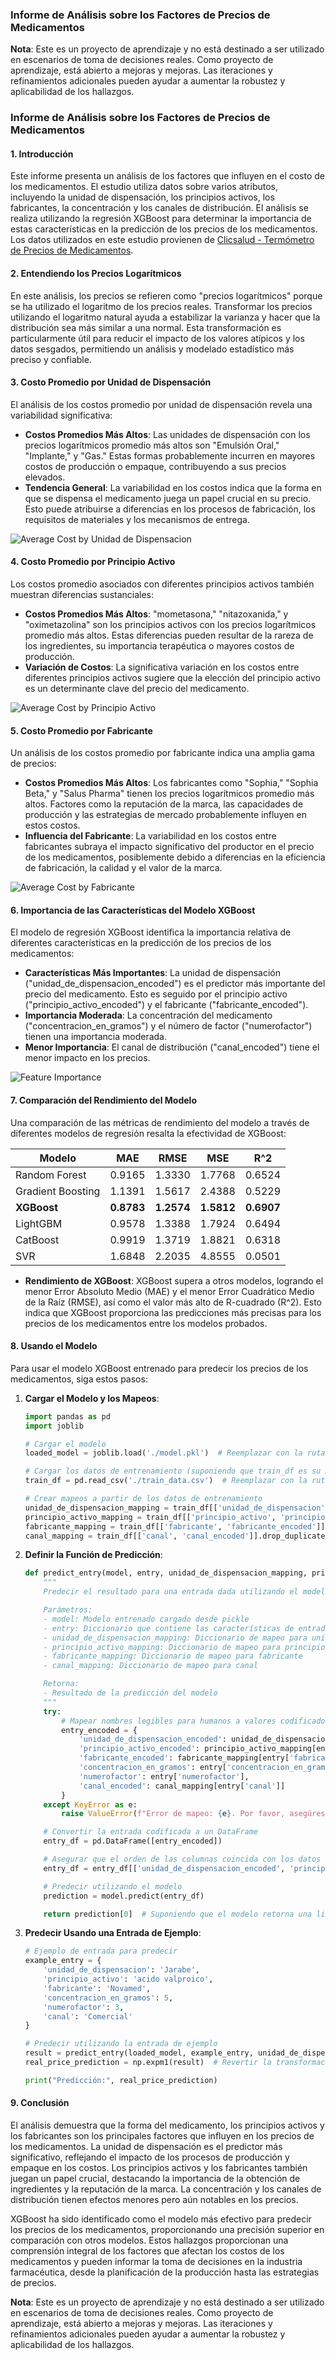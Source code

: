 ### Informe de Análisis sobre los Factores de Precios de Medicamentos

**Nota**: Este es un proyecto de aprendizaje y no está destinado a ser utilizado en escenarios de toma de decisiones reales. Como proyecto de aprendizaje, está abierto a mejoras y mejoras. Las iteraciones y refinamientos adicionales pueden ayudar a aumentar la robustez y aplicabilidad de los hallazgos.

### Informe de Análisis sobre los Factores de Precios de Medicamentos

#### 1. Introducción
Este informe presenta un análisis de los factores que influyen en el costo de los medicamentos. El estudio utiliza datos sobre varios atributos, incluyendo la unidad de dispensación, los principios activos, los fabricantes, la concentración y los canales de distribución. El análisis se realiza utilizando la regresión XGBoost para determinar la importancia de estas características en la predicción de los precios de los medicamentos. Los datos utilizados en este estudio provienen de [Clicsalud - Termómetro de Precios de Medicamentos](https://www.datos.gov.co/Salud-y-Protecci-n-Social/Clicsalud-Term-metro-de-Precios-de-Medicamentos/n4dj-8r7k/about_data).

#### 2. Entendiendo los Precios Logarítmicos
En este análisis, los precios se refieren como "precios logarítmicos" porque se ha utilizado el logaritmo de los precios reales. Transformar los precios utilizando el logaritmo natural ayuda a estabilizar la varianza y hacer que la distribución sea más similar a una normal. Esta transformación es particularmente útil para reducir el impacto de los valores atípicos y los datos sesgados, permitiendo un análisis y modelado estadístico más preciso y confiable.

#### 3. Costo Promedio por Unidad de Dispensación
El análisis de los costos promedio por unidad de dispensación revela una variabilidad significativa:

- **Costos Promedios Más Altos**: Las unidades de dispensación con los precios logarítmicos promedio más altos son "Emulsión Oral," "Implante," y "Gas." Estas formas probablemente incurren en mayores costos de producción o empaque, contribuyendo a sus precios elevados.
- **Tendencia General**: La variabilidad en los costos indica que la forma en que se dispensa el medicamento juega un papel crucial en su precio. Esto puede atribuirse a diferencias en los procesos de fabricación, los requisitos de materiales y los mecanismos de entrega.

![Average Cost by Unidad de Dispensacion](AverageCostbyUnidaddeDispensacion1.png)

#### 4. Costo Promedio por Principio Activo
Los costos promedio asociados con diferentes principios activos también muestran diferencias sustanciales:

- **Costos Promedios Más Altos**: "mometasona," "nitazoxanida," y "oximetazolina" son los principios activos con los precios logarítmicos promedio más altos. Estas diferencias pueden resultar de la rareza de los ingredientes, su importancia terapéutica o mayores costos de producción.
- **Variación de Costos**: La significativa variación en los costos entre diferentes principios activos sugiere que la elección del principio activo es un determinante clave del precio del medicamento.

![Average Cost by Principio Activo](AverageCostbyPrincipioActivo1.png)

#### 5. Costo Promedio por Fabricante
Un análisis de los costos promedio por fabricante indica una amplia gama de precios:

- **Costos Promedios Más Altos**: Los fabricantes como "Sophia," "Sophia Beta," y "Salus Pharma" tienen los precios logarítmicos promedio más altos. Factores como la reputación de la marca, las capacidades de producción y las estrategias de mercado probablemente influyen en estos costos.
- **Influencia del Fabricante**: La variabilidad en los costos entre fabricantes subraya el impacto significativo del productor en el precio de los medicamentos, posiblemente debido a diferencias en la eficiencia de fabricación, la calidad y el valor de la marca.

![Average Cost by Fabricante](AverageCostbyFabricante1.png)

#### 6. Importancia de las Características del Modelo XGBoost
El modelo de regresión XGBoost identifica la importancia relativa de diferentes características en la predicción de los precios de los medicamentos:

- **Características Más Importantes**: La unidad de dispensación ("unidad_de_dispensacion_encoded") es el predictor más importante del precio del medicamento. Esto es seguido por el principio activo ("principio_activo_encoded") y el fabricante ("fabricante_encoded").
- **Importancia Moderada**: La concentración del medicamento ("concentracion_en_gramos") y el número de factor ("numerofactor") tienen una importancia moderada.
- **Menor Importancia**: El canal de distribución ("canal_encoded") tiene el menor impacto en los precios.

![Feature Importance](Feature%20Importance%20from%20Random%20Forest1.png)

#### 7. Comparación del Rendimiento del Modelo
Una comparación de las métricas de rendimiento del modelo a través de diferentes modelos de regresión resalta la efectividad de XGBoost:

| Modelo             | MAE      | RMSE     | MSE      | R^2       |
|-------------------|----------|----------|----------|-----------|
| Random Forest     | 0.9165   | 1.3330   | 1.7768   | 0.6524    |
| Gradient Boosting | 1.1391   | 1.5617   | 2.4388   | 0.5229    |
| **XGBoost**       | **0.8783** | **1.2574** | **1.5812** | **0.6907** |
| LightGBM          | 0.9578   | 1.3388   | 1.7924   | 0.6494    |
| CatBoost          | 0.9919   | 1.3719   | 1.8821   | 0.6318    |
| SVR               | 1.6848   | 2.2035   | 4.8555   | 0.0501    |

- **Rendimiento de XGBoost**: XGBoost supera a otros modelos, logrando el menor Error Absoluto Medio (MAE) y el menor Error Cuadrático Medio de la Raíz (RMSE), así como el valor más alto de R-cuadrado (R^2). Esto indica que XGBoost proporciona las predicciones más precisas para los precios de los medicamentos entre los modelos probados.

#### 8. Usando el Modelo
Para usar el modelo XGBoost entrenado para predecir los precios de los medicamentos, siga estos pasos:

1. **Cargar el Modelo y los Mapeos**:
    ```python
    import pandas as pd
    import joblib

    # Cargar el modelo
    loaded_model = joblib.load('./model.pkl')  # Reemplazar con la ruta real a su modelo

    # Cargar los datos de entrenamiento (suponiendo que train_df es su DataFrame de entrenamiento)
    train_df = pd.read_csv('./train_data.csv')  # Reemplazar con la ruta real a sus datos de entrenamiento

    # Crear mapeos a partir de los datos de entrenamiento
    unidad_de_dispensacion_mapping = train_df[['unidad_de_dispensacion', 'unidad_de_dispensacion_encoded']].drop_duplicates().set_index('unidad_de_dispensacion')['unidad_de_dispensacion_encoded'].to_dict()
    principio_activo_mapping = train_df[['principio_activo', 'principio_activo_encoded']].drop_duplicates().set_index('principio_activo')['principio_activo_encoded'].to_dict()
    fabricante_mapping = train_df[['fabricante', 'fabricante_encoded']].drop_duplicates().set_index('fabricante')['fabricante_encoded'].to_dict()
    canal_mapping = train_df[['canal', 'canal_encoded']].drop_duplicates().set_index('canal')['canal_encoded'].to_dict()
    ```

2. **Definir la Función de Predicción**:
    ```python
    def predict_entry(model, entry, unidad_de_dispensacion_mapping, principio_activo_mapping, fabricante_mapping, canal_mapping):
        """
        Predecir el resultado para una entrada dada utilizando el modelo entrenado.

        Parámetros:
        - model: Modelo entrenado cargado desde pickle
        - entry: Diccionario que contiene las características de entrada con nombres legibles para humanos
        - unidad_de_dispensacion_mapping: Diccionario de mapeo para unidad_de_dispensacion
        - principio_activo_mapping: Diccionario de mapeo para principio_activo
        - fabricante_mapping: Diccionario de mapeo para fabricante
        - canal_mapping: Diccionario de mapeo para canal

        Retorna:
        - Resultado de la predicción del modelo
        """
        try:
            # Mapear nombres legibles para humanos a valores codificados
            entry_encoded = {
                'unidad_de_dispensacion_encoded': unidad_de_dispensacion_mapping[entry['unidad_de_dispensacion']],
                'principio_activo_encoded': principio_activo_mapping[entry['principio_activo']],
                'fabricante_encoded': fabricante_mapping[entry['fabricante']],
                'concentracion_en_gramos': entry['concentracion_en_gramos'],
                'numerofactor': entry['numerofactor'],
                'canal_encoded': canal_mapping[entry['canal']]
            }
        except KeyError as e:
            raise ValueError(f"Error de mapeo: {e}. Por favor, asegúrese de que todos los valores estén correctamente mapeados.")

        # Convertir la entrada codificada a un DataFrame
        entry_df = pd.DataFrame([entry_encoded])

        # Asegurar que el orden de las columnas coincida con los datos de entrenamiento
        entry_df = entry_df[['unidad_de_dispensacion_encoded', 'principio_activo_encoded', 'fabricante_encoded', 'concentracion_en_gramos', 'numerofactor', 'canal_encoded']]

        # Predecir utilizando el modelo
        prediction = model.predict(entry_df)

        return prediction[0]  # Suponiendo que el modelo retorna una lista/array de predicciones
    ```

3. **Predecir Usando una Entrada de Ejemplo**:
    ```python
    # Ejemplo de entrada para predecir
    example_entry = {
        'unidad_de_dispensacion': 'Jarabe',
        'principio_activo': 'acido valproico',
        'fabricante': 'Novamed',
        'concentracion_en_gramos': 5,
        'numerofactor': 3,
        'canal': 'Comercial'
    }

    # Predecir utilizando la entrada de ejemplo
    result = predict_entry(loaded_model, example_entry, unidad_de_dispensacion_mapping, principio_activo_mapping, fabricante_mapping, canal_mapping)
    real_price_prediction = np.expm1(result)  # Revertir la transformación logarítmica

    print("Predicción:", real_price_prediction)
    ```

#### 9. Conclusión
El análisis demuestra que la forma del medicamento, los principios activos y los fabricantes son los principales factores que influyen en los precios de los medicamentos. La unidad de dispensación es el predictor más significativo, reflejando el impacto de los procesos de producción y empaque en los costos. Los principios activos y los fabricantes también juegan un papel crucial, destacando la importancia de la obtención de ingredientes y la reputación de la marca. La concentración y los canales de distribución tienen efectos menores pero aún notables en los precios.

XGBoost ha sido identificado como el modelo más efectivo para predecir los precios de los medicamentos, proporcionando una precisión superior en comparación con otros modelos. Estos hallazgos proporcionan una comprensión integral de los factores que afectan los costos de los medicamentos y pueden informar la toma de decisiones en la industria farmacéutica, desde la planificación de la producción hasta las estrategias de precios.

**Nota**: Este es un proyecto de aprendizaje y no está destinado a ser utilizado en escenarios de toma de decisiones reales. Como proyecto de aprendizaje, está abierto a mejoras y mejoras. Las iteraciones y refinamientos adicionales pueden ayudar a aumentar la robustez y aplicabilidad de los hallazgos.
